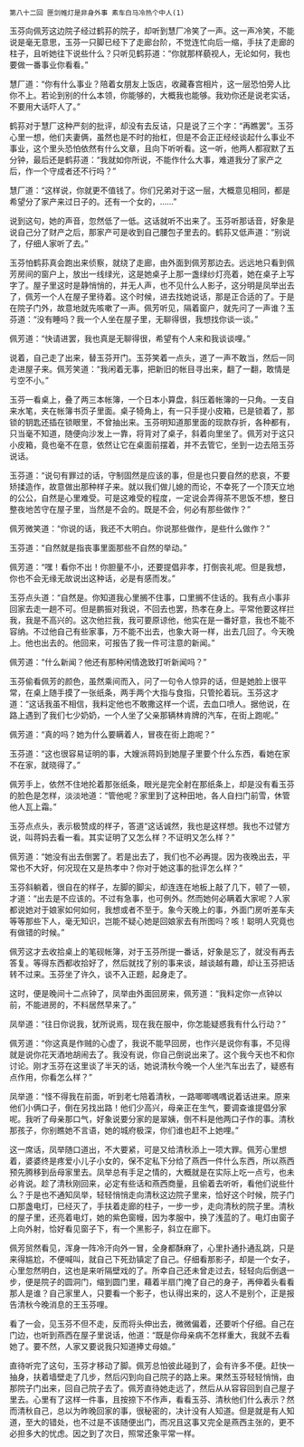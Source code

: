     第八十二回 匣剑帷灯是非身外事 素车白马冷热个中人(1) 

   玉芬向佩芳这边院子经过鹤荪的院子，却听到慧厂冷笑了一声。这一声冷笑，不能说是毫无意思，玉芬一只脚已经下了走廊台阶，不觉连忙向后一缩，手扶了走廊的柱子，且听她往下说些什么？只听见鹤荪道：“你就那样藐视人，无论如何，我也要做一番事业你看看。”

   慧厂道：“你有什么事业？陪着女朋友上饭店，收藏春宫相片，这一层恐怕旁人比你不上。若论到别的什么本领，你能够的，大概我也能够。我劝你还是说老实话，不要用大话吓人了。”

   鹤荪对于慧厂这种严刻的批评，却没有去反诘，只是说了三个字：“再瞧罢”。玉芬心里一想，他们夫妻俩，虽然也是不时的抬杠，但是不会正正经经谈起什么事业不事业，这个里头恐怕依然有什么文章，且向下听听看。这一听，他两人都寂默了五分钟，最后还是鹤荪道：“我就如你所说，不能作什么大事，难道我分了家产之后，作一个守成者还不行吗？”

   慧厂道：“这样说，你就更不值钱了。你们兄弟对于这一层，大概意见相同，都是希望分了家产来过日子的。还有一个女的，……”

   说到这句，她的声音，忽然低了一低。这话就听不出来了。玉芬听那话音，好象是说自己分了财产之后，那家产可是收到自己腰包子里去的。鹤荪又低声道：“别说了，仔细人家听了去。”

   玉芬怕鹤荪真会跑出来侦察，就绕了走廊，由外面到佩芳那边去。远远地只看到佩芳房间的窗户上，放出一线绿光，这是她桌子上那一盏绿纱灯亮着，她在桌子上写字了。屋子里这时是静悄悄的，并无人声，也不见什么人影子，这分明是凤举出去了，佩芳一个人在屋子里待着。这个时候，进去找她说话，那是正合适的了。于是在院子门外，故意地就先咳嗽了一声。佩芳听见，隔着窗户，就先问了一声谁？玉芬道：“没有睡吗？我一个人坐在屋子里，无聊得很，我想找你谈一谈。”

   佩芳道：“快请进罢，我也真是无聊得很，希望有个人来和我谈谈哩。”

   说着，自己走了出来，替玉芬开门。玉芬笑着一点头，道了一声不敢当，然后一同走进屋子来。佩芳笑道：“我闲着无事，把新旧的帐目寻出来，翻了一翻，敢情是亏空不小。”

   玉芬一看桌上，叠了两三本帐簿，一个日本小算盘，斜压着帐簿的一只角。一支自来水笔，夹在帐簿书页子里面。桌子犄角上，有一只手提小皮箱，已是锁着了，那锁的钥匙还插在锁眼里，不曾抽出来。玉芬明知道那里面的现款存折，各种都有，只当毫不知道，随便向沙发上一靠，将背对了桌子，斜着向里坐了。佩芳对于这只小皮箱，竟也毫不在意，依然让它在桌面前摆着，并不去管它，坐到一边去陪玉芬说话。

   玉芬道：“说句有罪过的话，守制固然是应该的事，但是也只要自然的悲哀，不要矫揉造作，故意做出那种样子来。就以我们做儿媳的而论，不幸死了一个顶天立地的公公，自然是心里难受。可是这难受的程度，一定说会弄得茶不思饭不想，整日整夜地苦守在屋子里，当然是不会的。既是不会，何必有那些做作？”

   佩芳微笑道：“你说的话，我还不大明白。你说那些做作，是些什么做作？”

   玉芬道：“自然就是指丧事里面那些不自然的举动。”

   佩芳道：“嘿！看你不出！你胆量不小，还要提倡非孝，打倒丧礼呢。但是我想，你也不会无缘无故说出这种话，必是有感而发。”

   玉芬点头道：“自然是。你知道我心里搁不住事，口里搁不住话的。我有点小事非回家去走一趟不可。但是鹏振对我说，不回去也罢，热孝在身上。平常他要这样拦我，我是不高兴的。这次他拦我，我可要原谅他，他实在是一番好意，我也不能不容纳。不过他自己有些家事，万不能不出去，也象大哥一样，出去几回了。今天晚上。他也出去的。他回来，可报告了我一件可注意的新闻。”

   佩芳道：“什么新闻？他还有那种闲情逸致打听新闻吗？”

   玉芬偷看佩芳的颜色，虽然乘间而入，问了一句令人惊异的话，但是她脸上很平常，在桌上随手摸了一张纸条，两手两个大指与食指，只管抡着玩。玉芬这才道：“这话我虽不相信，我料定他也不敢撒这样一个谎，去血口喷人。据他说，在路上遇到了我们七少奶奶，一个人坐了父亲那辆林肯牌的汽车，在街上跑呢。”

   佩芳道：“真的吗？她为什么要瞒着人，冒夜在街上跑呢？”

   玉芬道：“这也很容易证明的事，大嫂派蒋妈到她屋子里要个什么东西，看她在家不在家，就晓得了。”

   佩芳手上，依然不住地抡着那张纸条，眼光是完全射在那纸条上，却是没有看玉芬的脸色是怎样，淡淡地道：“管他呢？家里到了这种田地，各人自扫门前雪，休管他人瓦上霜。”

   玉芬点点头，表示极赞成的样子，答道“这话诚然，我也是这样想。我也不过譬方说，叫蒋妈去看一看。其实证明了又怎么样？不证明又怎么样？”

   佩芳道：“她没有出去倒罢了。若是出去了，我们也不必再提。因为夜晚出去，平常也不大好，何况现在又是热孝中？你对于她这事的批评怎么样？”

   玉芬斜躺着，很自在的样子，左脚的脚尖，却连连在地板上敲了几下，顿了一顿，才道：“出去是不应该的。不过有急事，也可例外。然而她何必瞒着大家呢？人家都说她对于娘家如何如何，我想或者不至于。象今天晚上的事，外面门房听差车夫等等那些下人，毫无知识，岂能不疑心她是回娘家去有所图吗？咳！聪明人究竟也有做错的时候。”

   佩芳这才去收拾桌上的笔砚帐簿，对于玉芬所提一番话，好象是忘了，就没有再去答复。等得东西都收拾好了，然后就找了别的事来谈，越谈越有趣，却让玉芬把话转不过来。玉芬坐了许久，谈不入正题，起身走了。

   这时，便是晚间十二点钟了，凤举由外面回房来，佩芳道：“我料定你一点钟以前，不能进房的，不料居然早来了。”

   凤举道：“往日你说我，犹所说焉，现在我在服中，你怎能疑惑我有什么行动？”

   佩芳道：“你这真是作贼的心虚了，我说不能早回房，也作兴是说你有事，不见得就是说你花天酒地胡闹去了。我没有说，你自己倒说出来了。这个我今天也不和你讨论。刚才玉芬在这里谈了半天的话，她说清秋今晚一个人坐汽车出去了，疑惑有点作用，你看怎么样？”

   凤举道：“怪不得我在前面，听到老七陪着清秋，一路唧唧喁喁说着话进来。原来他们小俩口子，倒在另找出路！他们少高兴，母亲正在生气，要调查谁提倡分家呢。我听了母亲那口气，好象说要分家的是翠姨，倒不料是他两口子作的事。清秋那孩子，你别瞧她不言语，她的城府极深，你们谁也赶不上她哩。”

   这一席话，凤举随口道出，不大要紧，可是又给清秋添上一项大罪。佩芳心里想着，婆婆终是疼爱小儿子小女的，保不定私下分给了燕西一件什么东西，所以燕西预先腾移到岳母家里去。凤举总有手足之情的，大概就是在实际上吃一点亏，也未必肯说。趁了清秋刚回来，必定有些话和燕西商量，且偷着去听听，看他们说些什么？于是也不通知凤举，轻轻悄悄走向清秋这边院子里来，恰好这个时候，院子门口那盏电灯，已经灭了，手扶着走廊的柱子，一步一步，走向清秋的院子里。清秋的屋子里，还亮着电灯，她的紫色窗幔，因为孝服中，换了浅蓝的了。电灯由窗子上向外射，恰好看见窗子下，有一个黑影子，斜立在廊下。

   佩芳贸然看见，浑身一阵冷汗向外一冒，全身都酥麻了，心里扑通扑通乱跳，只是来得尴尬，不便喊叫，就自己下死劲镇定了自己。仔细看那影子，却是一个女子，心里忽然明白，这也是来听隔壁戏的了。所幸自己还未曾走过去，轻轻向后倒退一步，便是院子的圆洞门，缩到圆门里，藉着半扇门掩了自己的身子，再伸着头看看那人是谁？自己家里人，只要看一个影子，也认得出来的，这人不是别个，正是报告清秋今晚消息的王玉芬哩。

   看了一会，见玉芬不但不走，反而将头伸出去，微微偏着，还要听个仔细。自己在门边，也听到燕西在屋子里说话，他道：“既是你母亲病不怎样重大，我就不去看她了。要不然，人家又要说我只知道捧丈母娘。”

   直待听完了这句，玉芬才移动了脚。佩芳总怕彼此碰到了，会有许多不便。赶快一抽身，扶着墙壁走了几步，然后闪到向自己院子的路上来。果然玉芬轻轻悄悄，由那院子门出来，回自己院子去了。佩芳直待她走远了，然后从从容容回到自己屋子里去。心里有了这样一件事，且按捺下不作声，看看玉芬、清秋他们什么表示？然而清秋自己，总以为昨晚回家的事，很秘密的，决计没有人知道。但是就是有人知道，至大的错处，也不过是不该随便出门，而况且这事又完全是燕西主张的，更不必担多大的忧虑。因之到了次日，照常还象平常一样。

